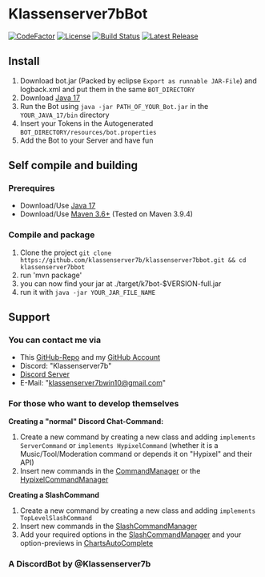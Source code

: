 # Klassenserver7bBot
[![CodeFactor](https://www.codefactor.io/repository/github/klassenserver7b/klassenserver7bbot/badge)](https://www.codefactor.io/repository/github/klassenserver7b/klassenserver7bbot)
[![License](https://img.shields.io/github/license/klassenserver7b/Klassenserver7bBot.svg)](https://github.com//klassenserver7b/Klassenserver7bBot/blob/master/LICENSE)
[![Build Status](https://jitci.com/gh/klassenserver7b/Klassenserver7bBot/svg)](https://jitci.com/gh/klassenserver7b/Klassenserver7bBot)
[![Latest Release](https://jitpack.io/v/Klassenserver7b/Klassenserver7bbot.svg)](https://jitpack.io/#Klassenserver7b/Klassenserver7bbot)

## Install

1. Download bot.jar (Packed by eclipse `Export as runnable JAR-File`) and logback.xml and put them in the same `BOT_DIRECTORY`
2. Download [Java 17](https://www.azul.com/downloads/?version=java-17-lts&package=jre)
3. Run the Bot using `java -jar PATH_OF_YOUR_Bot.jar` in the `YOUR_JAVA_17/bin` directory
4. Insert your Tokens in the Autogenerated  `BOT_DIRECTORY/resources/bot.properties`
5. Add the Bot to your Server and have fun

## Self compile and building

### Prerequires
- Download/Use [Java 17](https://www.azul.com/downloads/?version=java-17-lts&package=jdk)
- Download/Use [Maven 3.6+](https://maven.apache.org/download.cgi) (Tested on Maven 3.9.4)

### Compile and package
1. Clone the project `git clone https://github.com/klassenserver7b/klassenserver7bbot.git && cd klassenserver7bbot`
2. run 'mvn package'
3. you can now find your jar at ./target/k7bot-$VERSION-full.jar
4. run it with `java -jar YOUR_JAR_FILE_NAME`

## Support

### You can contact me via

- This [GitHub-Repo](https://github.com/klassenserver7b/Klassenserver7bBot/) and my [GitHub Account](https://github.com/klassenserver7b/)
- Discord: "Klassenserver7b"
- [Discord Server](https://discord.gg/EdKD5FE)
- E-Mail: "klassenserver7bwin10@gmail.com"

### For those who want to develop themselves

**Creating a "normal" Discord Chat-Command:**

1. Create a new command by creating a new class and adding `implements ServerCommand` or `implements HypixelCommand` (whether it is a Music/Tool/Moderation command or depends it on "Hypixel" and their API)
2. Insert new commands in the [CommandManager](https://github.com/klassenserver7b/Klassenserver7bBot/blob/master/src/de/k7bot/manage/CommandManager.java) or the [HypixelCommandManager](https://github.com/klassenserver7b/Klassenserver7bBot/blob/master/src/de/k7bot/hypixel/HypixelCommandManager.java)

**Creating a SlashCommand**

1. Create a new command by creating a new class and adding `implements TopLevelSlashCommand`
2. Insert new commands in the [SlashCommandManager](https://github.com/klassenserver7b/Klassenserver7bBot/blob/master/src/de/k7bot/manage/SlashCommandManager.java)
3. Add your required options in the [SlashCommandManager](https://github.com/klassenserver7b/Klassenserver7bBot/blob/master/src/de/k7bot/manage/SlashCommandManager.java) and your option-previews in [ChartsAutoComplete](https://github.com/klassenserver7b/Klassenserver7bBot/blob/master/src/de/k7bot/listener/ChartsAutocomplete.java)

### A DiscordBot by @Klassenserver7b
